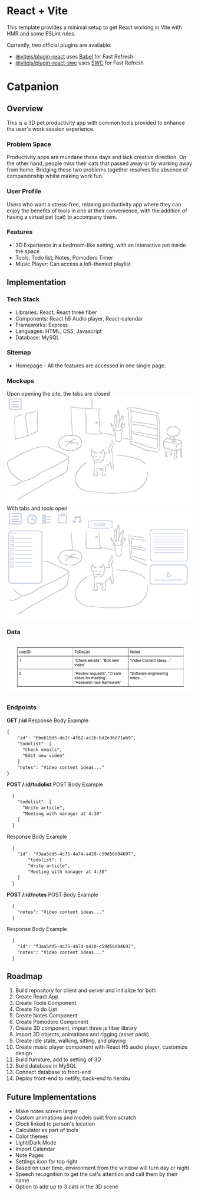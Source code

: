# React + Vite

This template provides a minimal setup to get React working in Vite with HMR and some ESLint rules.

Currently, two official plugins are available:

- [@vitejs/plugin-react](https://github.com/vitejs/vite-plugin-react/blob/main/packages/plugin-react/README.md) uses [Babel](https://babeljs.io/) for Fast Refresh
- [@vitejs/plugin-react-swc](https://github.com/vitejs/vite-plugin-react-swc) uses [SWC](https://swc.rs/) for Fast Refresh

# Catpanion

## Overview

This is a 3D pet productivity app with common tools provided to enhance the user's work session experience.

### Problem Space

Productivity apps are mundane these days and lack creative direction. On the other hand, people miss their cats that passed away or by working away from home. Bridging these two problems together resolves the absence of companionship whilst making work fun.

### User Profile

Users who want a stress-free, relaxing productivity app where they can enjoy the benefits of tools in one at their convenience, with the addition of having a virtual pet (cat) to accompany them.

### Features

- 3D Experience in a bedroom-like setting, with an interactive pet inside the space
- Tools: Todo list, Notes, Pomodoro Timer
- Music Player: Can access a lofi-themed playlist

## Implementation

### Tech Stack

- Libraries: React, React three fiber
- Components: React h5 Audio player, React-calendar
- Frameworks: Express
- Languages: HTML, CSS, Javascript
- Database: MySQL

### Sitemap

- Homepage - All the features are accessed in one single page.

### Mockups

Upon opening the site, the tabs are closed
![](src/assets/images/mockup_1.jpg)
With tabs and tools open
![](src/assets/images/mockup_2.jpg)

### Data

![](src/assets/images/mockup_datatable.png)

### Endpoints

**GET /:id**
Response Body Example

```
{
    "id": "6be619d5-de2c-4f62-ac1b-bd2e36d71ab9",
    "todolist": [
      "Check emails",
      "Edit new video"
    ]
    "notes": "Video content ideas..."
}
```

**POST /:id/todolist**
POST Body Example

```
  {
    "todolist": [
      "Write article",
      "Meeting with manager at 4:30"
    ]
  }
```

Response Body Example

```
  {
    "id": "f3aa5dd5-4c75-4a74-a410-c59d56d04697",
        "todolist": [
        "Write article",
        "Meeting with manager at 4:30"
    ]
  }
```

**POST /:id/notes**
POST Body Example

```
  {
    "notes": "Video content ideas..."
  }
```

Response Body Example

```
  {
    "id": "f3aa5dd5-4c75-4a74-a410-c59d56d04697",
    "notes": "Video content ideas..."
  }
```

## Roadmap

1. Build repository for client and server and initialize for both
2. Create React App
3. Create Tools Component
4. Create To do List
5. Create Notes Component
6. Create Pomodoro Component
7. Create 3D component, import three js fiber library
8. Import 3D objects, animations and rigging (asset pack)
9. Create idle state, walking, sitting, and playing
10. Create music player component with React H5 audio player, customize design
11. Build furniture, add to setting of 3D
12. Build database in MySQL
13. Connect database to front-end
14. Deploy front-end to netlify, back-end to heroku

## Future Implementations

- Make notes screen larger
- Custom animations and models built from scratch
- Clock linked to person's location
- Calculator as part of tools
- Color themes
- Light/Dark Mode
- Import Calendar
- Note Pages
- Settings icon for top right
- Based on user time, environment from the window will turn day or night
- Speech recognition to get the cat's attention and call them by their name
- Option to add up to 3 cats in the 3D scene

